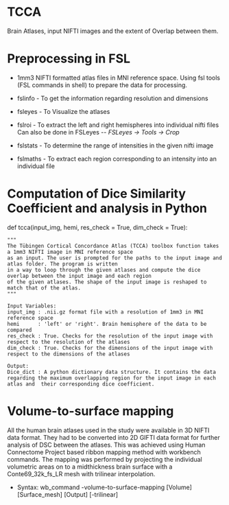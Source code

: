 # TCCA
Brain Atlases, input NIFTI images and the extent of Overlap between them.

# Preprocessing in FSL
* 1mm3 NIFTI formatted atlas files in MNI reference space. Using fsl tools (FSL commands in shell) to prepare the data for processing.
* fslinfo - To get the information regarding resolution and dimensions
* fsleyes - To Visualize the atlases
* fslroi - To extract the left and right hemispheres into individual nifti files
  Can also be done in FSLeyes -- *FSLeyes -> Tools -> Crop*
  
* fslstats - To determine the range of intensities in the given nifti image
* fslmaths - To extract each region corresponding to an intensity into an individual file

# Computation of Dice Similarity Coefficient and analysis in Python
def tcca(input_img, hemi, res_check = True, dim_check = True):
    
    """
    The Tübingen Cortical Concordance Atlas (TCCA) toolbox function takes a 1mm3 NIFTI image in MNI reference space
    as an input. The user is prompted for the paths to the input image and atlas folder. The program is written
    in a way to loop through the given atlases and compute the dice overlap between the input image and each region
    of the given atlases. The shape of the input image is reshaped to match that of the atlas.
    """
    
    Input Variables:
    input_img : .nii.gz format file with a resolution of 1mm3 in MNI reference space
    hemi      : 'left' or 'right'. Brain hemisphere of the data to be compared
    res_check : True. Checks for the resolution of the input image with respect to the resolution of the atlases
    dim_check : True. Checks for the dimensions of the input image with respect to the dimensions of the atlases
    
    Output:
    Dice_dict : A python dictionary data structure. It contains the data regarding the maximum overlapping region for the input image in each atlas and  their corresponding dice coefficient.
    
# Volume-to-surface mapping
All the human brain atlases used in the study were available in 3D NIFTI data format. They had to be converted into 2D GIFTI data format for further analysis of DSC between the atlases. This was achieved using Human Connectome Project based ribbon mapping method with workbench commands. The mapping was performed by projecting the individual volumetric areas on to a midthickness brain surface with a Conte69_32k_fs_LR mesh with trilinear interpolation.
* Syntax:
          wb_command -volume-to-surface-mapping [Volume] [Surface_mesh] [Output] [-trilinear]
